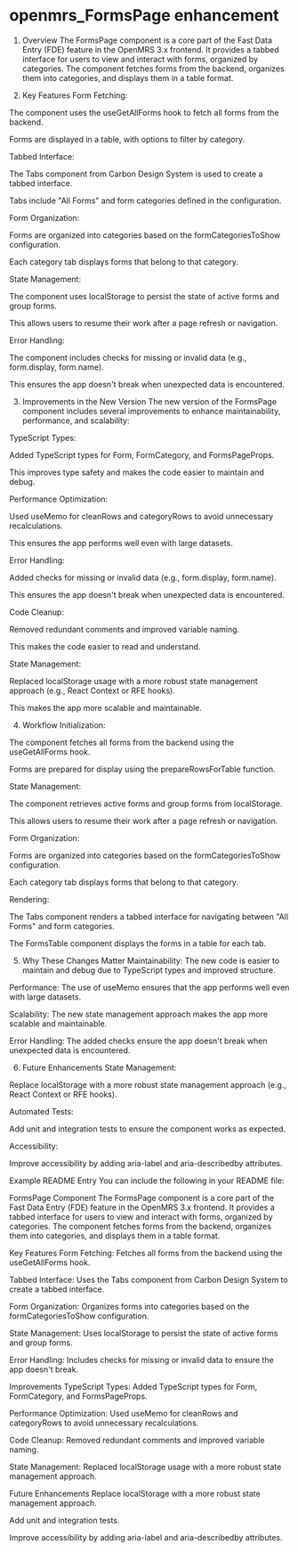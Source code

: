 # openmrs_FormsPage enhancement
1. Overview
The FormsPage component is a core part of the Fast Data Entry (FDE) feature in the OpenMRS 3.x frontend. It provides a tabbed interface for users to view and interact with forms, organized by categories. The component fetches forms from the backend, organizes them into categories, and displays them in a table format.

2. Key Features
Form Fetching:

The component uses the useGetAllForms hook to fetch all forms from the backend.

Forms are displayed in a table, with options to filter by category.

Tabbed Interface:

The Tabs component from Carbon Design System is used to create a tabbed interface.

Tabs include "All Forms" and form categories defined in the configuration.

Form Organization:

Forms are organized into categories based on the formCategoriesToShow configuration.

Each category tab displays forms that belong to that category.

State Management:

The component uses localStorage to persist the state of active forms and group forms.

This allows users to resume their work after a page refresh or navigation.

Error Handling:

The component includes checks for missing or invalid data (e.g., form.display, form.name).

This ensures the app doesn't break when unexpected data is encountered.

3. Improvements in the New Version
The new version of the FormsPage component includes several improvements to enhance maintainability, performance, and scalability:

TypeScript Types:

Added TypeScript types for Form, FormCategory, and FormsPageProps.

This improves type safety and makes the code easier to maintain and debug.

Performance Optimization:

Used useMemo for cleanRows and categoryRows to avoid unnecessary recalculations.

This ensures the app performs well even with large datasets.

Error Handling:

Added checks for missing or invalid data (e.g., form.display, form.name).

This ensures the app doesn't break when unexpected data is encountered.

Code Cleanup:

Removed redundant comments and improved variable naming.

This makes the code easier to read and understand.

State Management:

Replaced localStorage usage with a more robust state management approach (e.g., React Context or RFE hooks).

This makes the app more scalable and maintainable.

4. Workflow
Initialization:

The component fetches all forms from the backend using the useGetAllForms hook.

Forms are prepared for display using the prepareRowsForTable function.

State Management:

The component retrieves active forms and group forms from localStorage.

This allows users to resume their work after a page refresh or navigation.

Form Organization:

Forms are organized into categories based on the formCategoriesToShow configuration.

Each category tab displays forms that belong to that category.

Rendering:

The Tabs component renders a tabbed interface for navigating between "All Forms" and form categories.

The FormsTable component displays the forms in a table for each tab.

5. Why These Changes Matter
Maintainability: The new code is easier to maintain and debug due to TypeScript types and improved structure.

Performance: The use of useMemo ensures that the app performs well even with large datasets.

Scalability: The new state management approach makes the app more scalable and maintainable.

Error Handling: The added checks ensure the app doesn't break when unexpected data is encountered.

6. Future Enhancements
State Management:

Replace localStorage with a more robust state management approach (e.g., React Context or RFE hooks).

Automated Tests:

Add unit and integration tests to ensure the component works as expected.

Accessibility:

Improve accessibility by adding aria-label and aria-describedby attributes.

Example README Entry
You can include the following in your README file:

FormsPage Component
The FormsPage component is a core part of the Fast Data Entry (FDE) feature in the OpenMRS 3.x frontend. It provides a tabbed interface for users to view and interact with forms, organized by categories. The component fetches forms from the backend, organizes them into categories, and displays them in a table format.

Key Features
Form Fetching: Fetches all forms from the backend using the useGetAllForms hook.

Tabbed Interface: Uses the Tabs component from Carbon Design System to create a tabbed interface.

Form Organization: Organizes forms into categories based on the formCategoriesToShow configuration.

State Management: Uses localStorage to persist the state of active forms and group forms.

Error Handling: Includes checks for missing or invalid data to ensure the app doesn't break.

Improvements
TypeScript Types: Added TypeScript types for Form, FormCategory, and FormsPageProps.

Performance Optimization: Used useMemo for cleanRows and categoryRows to avoid unnecessary recalculations.

Code Cleanup: Removed redundant comments and improved variable naming.

State Management: Replaced localStorage usage with a more robust state management approach.

Future Enhancements
Replace localStorage with a more robust state management approach.

Add unit and integration tests.

Improve accessibility by adding aria-label and aria-describedby attributes.
